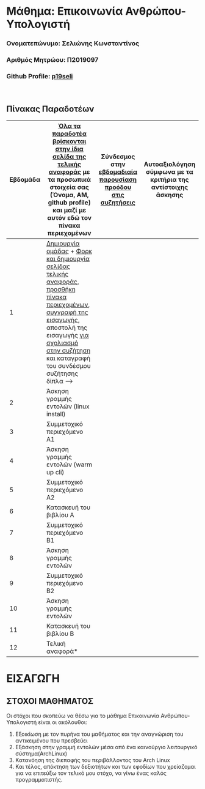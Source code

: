 # Μάθημα: Επικοινωνία Ανθρώπου-Υπολογιστή

### Ονοματεπώνυμο: Σελιώνης Κωνσταντίνος
### Αριθμός Μητρώου: Π2019097
### Github Profile: [p19seli](https://github.com/kselionis)
<br />

## Πίνακας Παραδοτέων 
| Εβδομάδα | [Όλα τα παραδοτέα βρίσκονται στην ίδια σελίδα της τελικής αναφοράς](https://courses-ionio.github.io/help/deliverables/) με τα προσωπικά στοιχεία σας (Όνομα, ΑΜ, github profile) και μαζί με αυτόν εδώ τον πίνακα περιεχομένων | Σύνδεσμος στην [εβδομαδιαία παρουσίαση προόδου στις συζητήσεις](https://github.com/courses-ionio/help/discussions/categories/show-and-tell) | Αυτοαξιολόγηση σύμφωνα με τα κριτήρια της αντίστοιχης άσκησης |
| --- | --- | --- | --- |
| 1 |  [Δημιουργία ομάδας](https://github.com/courses-ionio/hci/discussions/1794) + [Φορκ και δημιουργία σελίδας τελικής αναφοράς](https://courses-ionio.github.io/help/guide/), [προσθήκη πίνακα περιεχομένων](https://raw.githubusercontent.com/courses-ionio/hci/master/README.md), [συγγραφή της εισαγωγής](https://courses-ionio.github.io/help/intro/), αποστολή της εισαγωγής [για σχολιασμό στην συζήτηση](https://github.com/courses-ionio/help/discussions/categories/show-and-tell) και καταγραφή του συνδέσμου συζήτησης δίπλα --> | | |
| 2 | Άσκηση γραμμής εντολών (linux install) | | |
| 3 | Συμμετοχικό περιεχόμενο A1 | | |
| 4 | Άσκηση γραμμής εντολών (warm up cli) | | |
| 5 | Συμμετοχικό περιεχόμενο A2 | | |
| 6 | Κατασκευή του βιβλίου Α | | |
| 7 | Συμμετοχικό περιεχόμενο B1 | | |
| 8 | Άσκηση γραμμής εντολών | | |
| 9 | Συμμετοχικό περιεχόμενο B2 | | |
| 10 | Άσκηση γραμμής εντολών | | |
| 11 | Κατασκευή του βιβλίου Β | | |
| 12 | Τελική αναφορά* | | |

# ΕΙΣΑΓΩΓΗ

## ΣΤΟΧΟΙ ΜΑΘΗΜΑΤΟΣ
Οι στόχοι που σκοπεύω να θέσω για το μάθημα Επικοινωνία Ανθρώπου-Υπολογιστή είναι οι ακόλουθοι:
1. Εξοικίωση με τον πυρήνα του μαθήματος και την αναγνώριση του αντικειμένου που πρεσβεύει
2. Εξάσκηση στην γραμμή εντολών μέσα από ένα καινούργιο λειτουργικό σύστημα(ArchLinux)
3. Κατανόηση της διεπαφής του περιβάλλοντος του Arch Linux
4. Και τέλος, απόκτηση των δεξιοτήτων και των εφοδίων που χρείαζομαι για να επιτεύξω τον τελικό μου στόχο, να γίνω ένας καλός προγραμματιστής.
